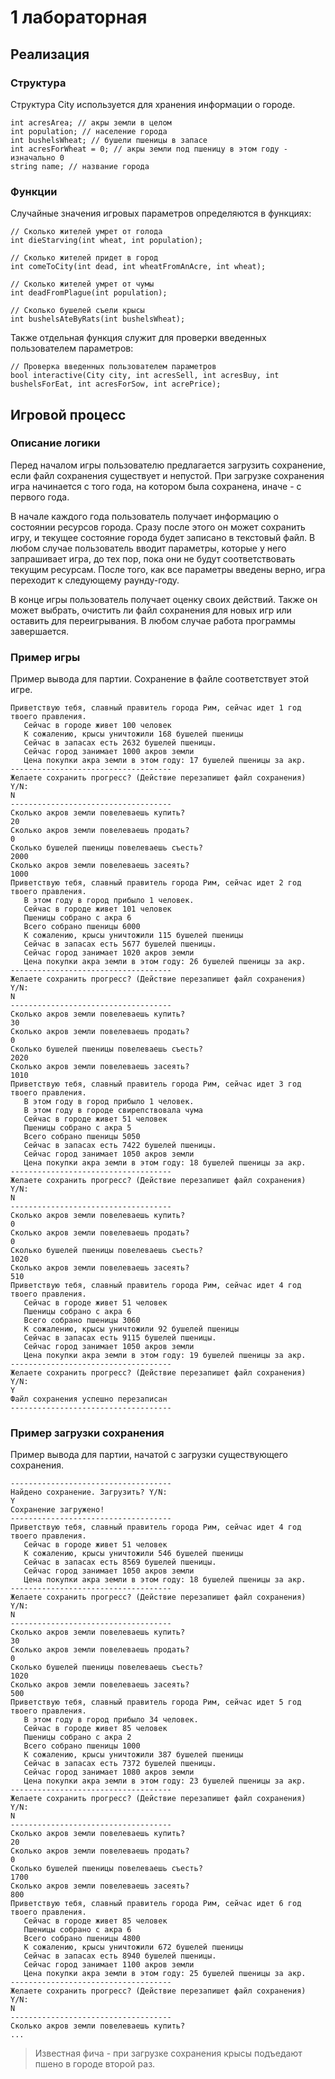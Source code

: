 # 1 лабораторная
## Реализация
### Структура

Структура City используется для хранения информации о городе. 
```
int acresArea; // акры земли в целом
int population; // население города
int bushelsWheat; // бушели пшеницы в запасе
int acresForWheat = 0; // акры земли под пшеницу в этом году - изначально 0
string name; // название города
```

### Функции

Случайные значения игровых параметров определяются в функциях:
```
// Сколько жителей умрет от голода
int dieStarving(int wheat, int population);

// Сколько жителей придет в город
int comeToCity(int dead, int wheatFromAnAcre, int wheat);

// Сколько жителей умрет от чумы
int deadFromPlague(int population);

// Сколько бушелей съели крысы
int bushelsAteByRats(int bushelsWheat);
```
Также отдельная функция служит для проверки введенных пользователем параметров:
```
// Проверка введенных пользователем параметров
bool interactive(City city, int acresSell, int acresBuy, int bushelsForEat, int acresForSow, int acrePrice);
```
## Игровой процесс

### Описание логики

Перед началом игры пользователю предлагается загрузить сохранение, если файл сохранения существует и непустой. При загрузке сохранения игра начинается с того года, на котором была сохранена, иначе - с первого года.

В начале каждого года пользователь получает информацию о состоянии ресурсов города. Сразу после этого он может сохранить игру, и текущее состояние города будет записано в текстовый файл. 
В любом случае пользователь вводит параметры, которые у него запрашивает игра, до тех пор, пока они не будут соответствовать текущим ресурсам. После того, как все параметры введены верно, игра переходит к следующему раунду-году.

В конце игры пользователь получает оценку своих действий. Также он может выбрать, очистить ли файл сохранения для новых игр или оставить для переигрывания. В любом случае работа программы завершается.

### Пример игры

Пример вывода для партии. Сохранение в файле соответствует этой игре.

```
Приветствую тебя, славный правитель города Рим, сейчас идет 1 год твоего правления.
   Сейчас в городе живет 100 человек
   К сожалению, крысы уничтожили 168 бушелей пшеницы
   Сейчас в запасах есть 2632 бушелей пшеницы.
   Сейчас город занимает 1000 акров земли
   Цена покупки акра земли в этом году: 17 бушелей пшеницы за акр.
------------------------------------
Желаете сохранить прогресс? (Действие перезапишет файл сохранения) Y/N:
N
------------------------------------
Сколько акров земли повелеваешь купить?
20
Сколько акров земли повелеваешь продать?
0
Сколько бушелей пшеницы повелеваешь съесть?
2000
Сколько акров земли повелеваешь засеять?
1000
Приветствую тебя, славный правитель города Рим, сейчас идет 2 год твоего правления.
   В этом году в город прибыло 1 человек.
   Сейчас в городе живет 101 человек
   Пшеницы собрано с акра 6
   Всего собрано пшеницы 6000
   К сожалению, крысы уничтожили 115 бушелей пшеницы
   Сейчас в запасах есть 5677 бушелей пшеницы.
   Сейчас город занимает 1020 акров земли
   Цена покупки акра земли в этом году: 26 бушелей пшеницы за акр.
------------------------------------
Желаете сохранить прогресс? (Действие перезапишет файл сохранения) Y/N:
N
------------------------------------
Сколько акров земли повелеваешь купить?
30
Сколько акров земли повелеваешь продать?
0
Сколько бушелей пшеницы повелеваешь съесть?
2020
Сколько акров земли повелеваешь засеять?
1010
Приветствую тебя, славный правитель города Рим, сейчас идет 3 год твоего правления.
   В этом году в город прибыло 1 человек.
   В этом году в городе свирепствовала чума
   Сейчас в городе живет 51 человек
   Пшеницы собрано с акра 5
   Всего собрано пшеницы 5050
   Сейчас в запасах есть 7422 бушелей пшеницы.
   Сейчас город занимает 1050 акров земли
   Цена покупки акра земли в этом году: 18 бушелей пшеницы за акр.
------------------------------------
Желаете сохранить прогресс? (Действие перезапишет файл сохранения) Y/N:
N
------------------------------------
Сколько акров земли повелеваешь купить?
0
Сколько акров земли повелеваешь продать?
0
Сколько бушелей пшеницы повелеваешь съесть?
1020
Сколько акров земли повелеваешь засеять?
510
Приветствую тебя, славный правитель города Рим, сейчас идет 4 год твоего правления.
   Сейчас в городе живет 51 человек
   Пшеницы собрано с акра 6
   Всего собрано пшеницы 3060
   К сожалению, крысы уничтожили 92 бушелей пшеницы
   Сейчас в запасах есть 9115 бушелей пшеницы.
   Сейчас город занимает 1050 акров земли
   Цена покупки акра земли в этом году: 19 бушелей пшеницы за акр.
------------------------------------
Желаете сохранить прогресс? (Действие перезапишет файл сохранения) Y/N:
Y
Файл сохранения успешно перезаписан
------------------------------------
```

### Пример загрузки сохранения

Пример вывода для партии, начатой с загрузки существующего сохранения.

```
------------------------------------
Найдено сохранение. Загрузить? Y/N:
Y
Сохранение загружено!
------------------------------------
Приветствую тебя, славный правитель города Рим, сейчас идет 4 год твоего правления.
   Сейчас в городе живет 51 человек
   К сожалению, крысы уничтожили 546 бушелей пшеницы
   Сейчас в запасах есть 8569 бушелей пшеницы.
   Сейчас город занимает 1050 акров земли
   Цена покупки акра земли в этом году: 18 бушелей пшеницы за акр.
------------------------------------
Желаете сохранить прогресс? (Действие перезапишет файл сохранения) Y/N:
N
------------------------------------
Сколько акров земли повелеваешь купить?
30
Сколько акров земли повелеваешь продать?
0
Сколько бушелей пшеницы повелеваешь съесть?
1020
Сколько акров земли повелеваешь засеять?
500
Приветствую тебя, славный правитель города Рим, сейчас идет 5 год твоего правления.
   В этом году в город прибыло 34 человек.
   Сейчас в городе живет 85 человек
   Пшеницы собрано с акра 2
   Всего собрано пшеницы 1000
   К сожалению, крысы уничтожили 387 бушелей пшеницы
   Сейчас в запасах есть 7372 бушелей пшеницы.
   Сейчас город занимает 1080 акров земли
   Цена покупки акра земли в этом году: 23 бушелей пшеницы за акр.
------------------------------------
Желаете сохранить прогресс? (Действие перезапишет файл сохранения) Y/N:
N
------------------------------------
Сколько акров земли повелеваешь купить?
20
Сколько акров земли повелеваешь продать?
0
Сколько бушелей пшеницы повелеваешь съесть?
1700
Сколько акров земли повелеваешь засеять?
800
Приветствую тебя, славный правитель города Рим, сейчас идет 6 год твоего правления.
   Сейчас в городе живет 85 человек
   Пшеницы собрано с акра 6
   Всего собрано пшеницы 4800
   К сожалению, крысы уничтожили 672 бушелей пшеницы
   Сейчас в запасах есть 8940 бушелей пшеницы.
   Сейчас город занимает 1100 акров земли
   Цена покупки акра земли в этом году: 25 бушелей пшеницы за акр.
------------------------------------
Желаете сохранить прогресс? (Действие перезапишет файл сохранения) Y/N:
N
------------------------------------
Сколько акров земли повелеваешь купить?
...
```

> Известная фича - при загрузке сохранения крысы подъедают пшено в городе второй раз. 
